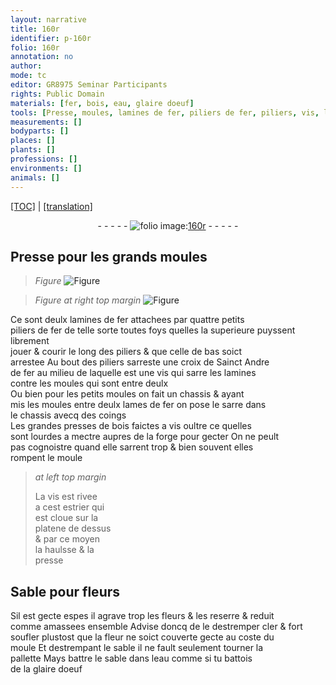 ```yaml
---
layout: narrative
title: 160r
identifier: p-160r
folio: 160r
annotation: no
author:
mode: tc
editor: GR8975 Seminar Participants
rights: Public Domain
materials: [fer, bois, eau, glaire doeuf]
tools: [Presse, moules, lamines de fer, piliers de fer, piliers, vis, lamines, chassis, lames de fer, coings, presses de bois faictes a vis, forge, moule, estrier, cloue, platene, presse, pallette]
measurements: []
bodyparts: []
places: []
plants: []
professions: []
environments: []
animals: []
---
```


<p><a href="{{ site.baseurl }}/diplomatic/">[TOC]</a> | <a href="{{ site.baseurl }}/texts/p-160r_tl/" target="_blank">[translation]</a></p><div class="folio" align="center">- - - - - <a href="http://gallica.bnf.fr/ark:/12148/btv1b10500001g/f325.item.r=.zoom" target="_blank"><img src="https://cu-mkp.github.io/2017-workshop-edition/assets/photo-icon.png" alt="folio image: " style="display:inline-block; margin-bottom:-3px;"/>160r</a> - - - - - </div>  
  

## <span class="tl">Presse</span> pour les grands <span class="tl">moules</span>

 
> *Figure*
> <a href="https://drive.google.com/open?id=0B9-oNrvWdlO5ZDNJT25PWjlUbGM" target="_blank"><img src="https://cu-mkp.github.io/GR8975-edition/assets/photo-icon.png" alt="Figure" style="display:inline-block; margin-bottom:-3px;"/></a>
 
> *Figure*
> *at right top margin*
> <a href="https://drive.google.com/open?id=0B9-oNrvWdlO5MEUzMjhxUVl1ZTA" target="_blank"><img src="https://cu-mkp.github.io/GR8975-edition/assets/photo-icon.png" alt="Figure" style="display:inline-block; margin-bottom:-3px;"/></a>
 
Ce sont deulx <span class="tl">lamines de <span class="m">fer</span></span> attachees par quattre petits<br/> <span class="tl">piliers de <span class="m">fer</span></span> de telle sorte toutes foys que<span class="del">lles</span> <span class="add">la superieure</span> puysse<span class="del">nt</span> librem<span class="exp">ent</span><br/> jouer & courir le long des <span class="tl">piliers</span> & que celle de bas soict<br/> arrestee Au bout des <span class="tl">piliers</span> sarreste une croix de <span class="pn">S<span class="exp">ainc</span>t Andre</span><br/> de <span class="m">fer</span> au milieu de laquelle est une <span class="tl">vis</span> qui sarre les <span class="tl">lamines</span><br/> contre les <span class="tl">moules</span> qui sont entre deulx<br/> Ou bien pour les petits <span class="tl">moules</span> on fait un <span class="tl">chassis</span> & ayant<br/> mis les <span class="tl">moules</span> entre deulx <span class="tl">lames de <span class="m">fer</span></span> on <span class="del">pose</span> le sarre dans<br/> le <span class="tl">chassis</span> avecq des <span class="tl">coings</span><br/> Les grandes <span class="tl">presses de <span class="m">bois</span> faictes a vis</span> oultre ce quelles<br/> sont lourdes a mectre aupres de la <span class="tl">forge</span> pour gecter On ne peult<br/> pas cognoistre quand elle sarrent trop & bien souvent elles<br/> rompent le <span class="tl">moule</span>
 
> *at left top margin*
> 
> 
>   La <span class="tl">vis</span> est rivee<br/> a cest <span class="tl">estrier</span> qui<br/> est <span class="tl">cloue</span> sur la<br/> <span class="tl">platene</span> de dessus<br/> & par ce moyen<br/> la haulsse & la<br/> <span class="tl">presse</span>
 
 
  

## Sable pour fleurs

 
Sil est gecte espes il agrave trop les fleurs & les reserre & reduit<br/> co<span class="exp">mm</span>e amassees ensemble Advise doncq de le destremper cler & fort<br/> soufler plustost que la fleur ne soict couverte gecte au coste du<br/> <span class="tl">moule</span> Et destrempa<span class="exp">n</span>t le sable il ne fault seulem<span class="exp">ent</span> tourner la<br/> <span class="tl">pallette</span> Mays battre le sable dans l<span class="m">eau</span> co<span class="exp">mm</span>e si tu battois<br/> de la <span class="m">glaire doeuf</span>
 
